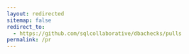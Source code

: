 ```yaml
---
layout: redirected
sitemap: false
redirect_to:
  - https://github.com/sqlcollaborative/dbachecks/pulls
permalink: /pr
---
```

